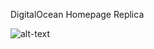 DigitalOcean Homepage Replica

![alt-text](https://github.com/sanga2890/html-css-digitalocean/blob/master/digitalocean.gif)

